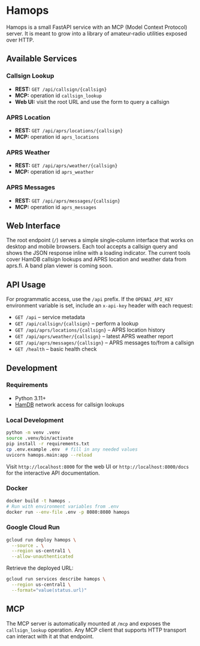 # Hamops

Hamops is a small FastAPI service with an MCP (Model Context Protocol) server. It
is meant to grow into a library of amateur‑radio utilities exposed over HTTP.

## Available Services

### Callsign Lookup
- **REST:** `GET /api/callsign/{callsign}`
- **MCP:** operation id `callsign_lookup`
- **Web UI:** visit the root URL and use the form to query a callsign

### APRS Location
- **REST:** `GET /api/aprs/locations/{callsign}`
- **MCP:** operation id `aprs_locations`

### APRS Weather
- **REST:** `GET /api/aprs/weather/{callsign}`
- **MCP:** operation id `aprs_weather`

### APRS Messages
- **REST:** `GET /api/aprs/messages/{callsign}`
- **MCP:** operation id `aprs_messages`

## Web Interface

The root endpoint (`/`) serves a simple single‑column interface that works on
desktop and mobile browsers. Each tool accepts a callsign query and shows the
JSON response inline with a loading indicator. The current tools cover
HamDB callsign lookups and APRS location and weather data from aprs.fi. A band
plan viewer is coming soon.

## API Usage

For programmatic access, use the `/api` prefix. If the `OPENAI_API_KEY`
environment variable is set, include an `x-api-key` header with each
request:

- `GET /api` – service metadata
- `GET /api/callsign/{callsign}` – perform a lookup
- `GET /api/aprs/locations/{callsign}` – APRS location history
- `GET /api/aprs/weather/{callsign}` – latest APRS weather report
- `GET /api/aprs/messages/{callsign}` – APRS messages to/from a callsign
- `GET /health` – basic health check

## Development

### Requirements
- Python 3.11+
- [HamDB](http://api.hamdb.org) network access for callsign lookups

### Local Development

```bash
python -m venv .venv
source .venv/bin/activate
pip install -r requirements.txt
cp .env.example .env  # fill in any needed values
uvicorn hamops.main:app --reload
```

Visit `http://localhost:8000` for the web UI or `http://localhost:8000/docs`
for the interactive API documentation.

### Docker

```bash
docker build -t hamops .
# Run with environment variables from .env
docker run --env-file .env -p 8080:8080 hamops
```

### Google Cloud Run

```bash
gcloud run deploy hamops \
  --source . \
  --region us-central1 \
  --allow-unauthenticated
```

Retrieve the deployed URL:

```bash
gcloud run services describe hamops \
  --region us-central1 \
  --format="value(status.url)"
```

## MCP

The MCP server is automatically mounted at `/mcp` and exposes the
`callsign_lookup` operation. Any MCP client that supports HTTP transport can
interact with it at that endpoint.
